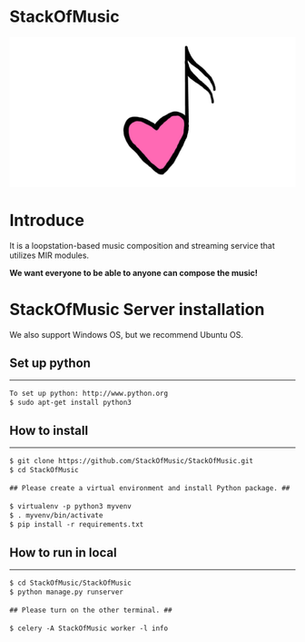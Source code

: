 StackOfMusic
=============================================

![Alt text](static/img/StackOfMusic.png)

Introduce
================================================
It is a loopstation-based music composition and streaming service that utilizes MIR modules.

**We want everyone to be able to anyone can compose the music!**

StackOfMusic Server installation
====================================
We also support Windows OS, but we recommend Ubuntu OS.

Set up python
----------------------------------
********************************

    To set up python: http://www.python.org
    $ sudo apt-get install python3


How to install
--------------------------------
**************************

    $ git clone https://github.com/StackOfMusic/StackOfMusic.git
    $ cd StackOfMusic
    
    ## Please create a virtual environment and install Python package. ##
    
    $ virtualenv -p python3 myvenv
    $ . myvenv/bin/activate
    $ pip install -r requirements.txt

How to run in local
--------------------------------
***************************

    $ cd StackOfMusic/StackOfMusic
    $ python manage.py runserver
    
    ## Please turn on the other terminal. ##
    
    $ celery -A StackOfMusic worker -l info
    